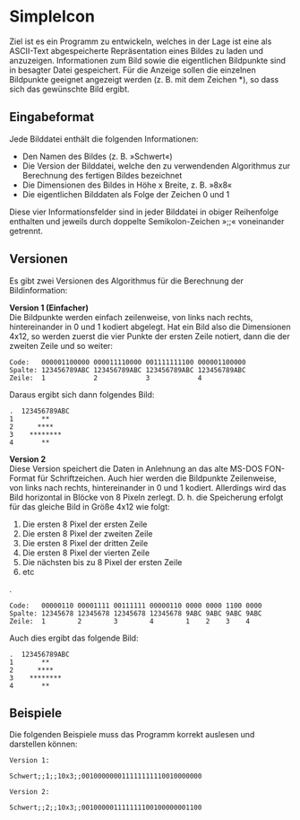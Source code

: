 # SimpleIcon
Ziel ist es ein Programm zu entwickeln, welches in der Lage ist eine 
als ASCII-Text abgespeicherte Repräsentation eines Bildes zu laden 
und anzuzeigen. Informationen zum Bild sowie die eigentlichen 
Bildpunkte sind in besagter Datei gespeichert. Für die Anzeige sollen 
die einzelnen Bildpunkte geeignet angezeigt werden (z. B. mit dem 
Zeichen *), so dass sich das gewünschte Bild ergibt.

## Eingabeformat
Jede Bilddatei enthält die folgenden Informationen:

* Den Namen des Bildes (z. B. »Schwert«)
* Die Version der Bilddatei, welche den zu verwendenden Algorithmus 
	zur Berechnung des fertigen Bildes bezeichnet
* Die Dimensionen des Bildes in Höhe x Breite, z. B. »8x8«
* Die eigentlichen Bilddaten als Folge der Zeichen 0 und 1

Diese vier Informationsfelder sind in jeder Bilddatei in obiger 
Reihenfolge enthalten und jeweils durch doppelte Semikolon-Zeichen 
»;;« voneinander getrennt.

## Versionen
Es gibt zwei Versionen des Algorithmus für die Berechnung der 
Bildinformation:

**Version 1 (Einfacher)**  
Die Bildpunkte werden einfach zeilenweise, von links nach rechts, 
hintereinander in 0 und 1 kodiert abgelegt. Hat ein Bild also die 
Dimensionen 4x12, so werden zuerst die vier Punkte der ersten Zeile 
notiert, dann die der zweiten Zeile und so weiter:

    Code:   000001100000 000011110000 001111111100 000001100000
    Spalte: 123456789ABC 123456789ABC 123456789ABC 123456789ABC
    Zeile:  1            2            3            4

Daraus ergibt sich dann folgendes Bild:

    .  123456789ABC
    1       **
    2      ****
    3    ********
    4       **   

**Version 2**  
Diese Version speichert die Daten in Anlehnung an das alte MS-DOS 
FON-Format für Schriftzeichen. Auch hier werden die Bildpunkte 
Zeilenweise, von links nach rechts, hintereinander in 0 und 1 kodiert. 
Allerdings wird das Bild horizontal in Blöcke von 8 Pixeln zerlegt. D. h. 
die Speicherung erfolgt für das gleiche Bild in Größe 4x12 wie folgt:

1. Die ersten 8 Pixel der ersten Zeile
2. Die ersten 8 Pixel der zweiten Zeile
3. Die ersten 8 Pixel der dritten Zeile
4. Die ersten 8 Pixel der vierten Zeile
5. Die nächsten bis zu 8 Pixel der ersten Zeile
6. etc

.  

    Code:   00000110 00001111 00111111 00000110 0000 0000 1100 0000
    Spalte: 12345678 12345678 12345678 12345678 9ABC 9ABC 9ABC 9ABC
    Zeile:  1        2        3        4        1    2    3    4
    
Auch dies ergibt das folgende Bild:

    .  123456789ABC
    1       **     
    2      ****    
    3    ********  
    4       **     

## Beispiele
Die folgenden Beispiele muss das Programm korrekt auslesen und 
darstellen können:

    Version 1:
    
    Schwert;;1;;10x3;;001000000011111111110010000000
    
    Version 2:
    
    Schwert;;2;;10x3;;001000001111111100100000001100
